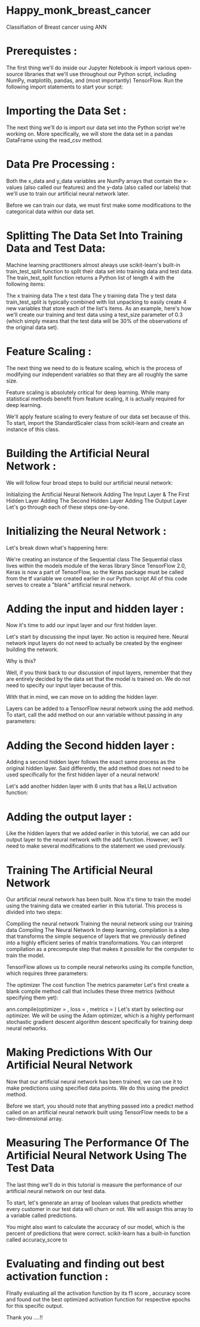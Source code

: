 # Happy_monk_breast_cancer
Classifiation of Breast cancer using ANN

# Prerequistes :
The first thing we'll do inside our Jupyter Notebook is import various open-source libraries that we'll use throughout our Python script, including NumPy, matplotlib, pandas, and (most importantly) TensorFlow. Run the following import statements to start your script:

# Importing the Data Set :
The next thing we'll do is import our data set into the Python script we're working on. More specifically, we will store the data set in a pandas DataFrame using the read_csv method.

# Data Pre Processing :
Both the x_data and y_data variables are NumPy arrays that contain the x-values (also called our features) and the y-data (also called our labels) that we'll use to train our artificial neural network later.

Before we can train our data, we must first make some modifications to the categorical data within our data set.

# Splitting The Data Set Into Training Data and Test Data:

Machine learning practitioners almost always use scikit-learn's built-in train_test_split function to split their data set into training data and test data.
The train_test_split function returns a Python list of length 4 with the following items:

The x training data
The x test data
The y training data
The y test data
train_test_split is typically combined with list unpacking to easily create 4 new variables that store each of the list's items. As an example, here's how we'll create our training and test data using a test_size parameter of 0.3 (which simply means that the test data will be 30% of the observations of the original data set).

# Feature Scaling :
The next thing we need to do is feature scaling, which is the process of modifying our independent variables so that they are all roughly the same size.

Feature scaling is absolutely critical for deep learning. While many statistical methods benefit from feature scaling, it is actually required for deep learning.

We'll apply feature scaling to every feature of our data set because of this. To start, import the StandardScaler class from scikit-learn and create an instance of this class.

# Building the Artificial Neural Network :
We will follow four broad steps to build our artificial neural network:

Initializing the Artificial Neural Network
Adding The Input Layer & The First Hidden Layer
Adding The Second Hidden Layer
Adding The Output Layer
Let's go through each of these steps one-by-one.

# Initializing the Neural Network :
Let's break down what's happening here:

We're creating an instance of the Sequential class
The Sequential class lives within the models module of the keras library
Since TensorFlow 2.0, Keras is now a part of TensorFlow, so the Keras package must be called from the tf variable we created earlier in our Python script
All of this code serves to create a "blank" artificial neural network.

# Adding the input and hidden layer :
Now it's time to add our input layer and our first hidden layer.

Let's start by discussing the input layer. No action is required here. Neural network input layers do not need to actually be created by the engineer building the network.

Why is this?

Well, if you think back to our discussion of input layers, remember that they are entirely decided by the data set that the model is trained on. We do not need to specify our input layer because of this.

With that in mind, we can move on to adding the hidden layer.

Layers can be added to a TensorFlow neural network using the add method. To start, call the add method on our ann variable without passing in any parameters:

# Adding the Second hidden layer :
Adding a second hidden layer follows the exact same process as the original hidden layer. Said differently, the add method does not need to be used specifically for the first hidden layer of a neural network!

Let's add another hidden layer with 6 units that has a ReLU activation function:

# Adding the output layer :
Like the hidden layers that we added earlier in this tutorial, we can add our output layer to the neural network with the add function. However, we'll need to make several modifications to the statement we used previously.

# Training The Artificial Neural Network
Our artificial neural network has been built. Now it's time to train the model using the training data we created earlier in this tutorial. This process is divided into two steps:

Compiling the neural network
Training the neural network using our training data
Compiling The Neural Network
In deep learning, compilation is a step that transforms the simple sequence of layers that we previously defined into a highly efficient series of matrix transformations. You can interpret compilation as a precompute step that makes it possible for the computer to train the model.

TensorFlow allows us to compile neural networks using its compile function, which requires three parameters:

The optimizer
The cost function
The metrics parameter
Let's first create a blank compile method call that includes these three metrics (without specifying them yet):

ann.compile(optimizer = , loss = , metrics = )
Let's start by selecting our optimizer. We will be using the Adam optimizer, which is a highly performant stochastic gradient descent algorithm descent specifically for training deep neural networks.

# Making Predictions With Our Artificial Neural Network
Now that our artificial neural network has been trained, we can use it to make predictions using specified data points. We do this using the predict method.

Before we start, you should note that anything passed into a predict method called on an artificial neural network built using TensorFlow needs to be a two-dimensional array. 

# Measuring The Performance Of The Artificial Neural Network Using The Test Data
The last thing we'll do in this tutorial is measure the performance of our artificial neural network on our test data.

To start, let's generate an array of boolean values that predicts whether every customer in our test data will churn or not. We will assign this array to a variable called predictions.

You might also want to calculate the accuracy of our model, which is the percent of predictions that were correct. scikit-learn has a built-in function called accuracy_score to 

# Evaluating and finding out best activation function :
FInally evaluating all the activation function by its f1 score , accuracy score and found out the best optimized activation function for respective epochs for this specific output.

Thank you ....!!

